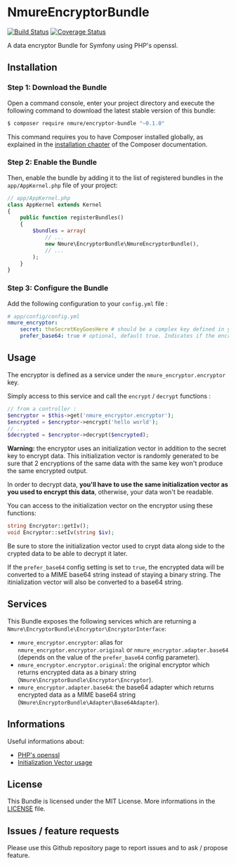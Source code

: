# NmureEncryptorBundle

[![Build Status](https://travis-ci.org/nicolasmure/NmureEncryptorBundle.svg?branch=master)](https://travis-ci.org/nicolasmure/NmureEncryptorBundle)
[![Coverage Status](https://coveralls.io/repos/github/nicolasmure/NmureEncryptorBundle/badge.svg?branch=master)](https://coveralls.io/github/nicolasmure/NmureEncryptorBundle?branch=master)

A data encryptor Bundle for Symfony using PHP's openssl.

## Installation
### Step 1: Download the Bundle

Open a command console, enter your project directory and execute the
following command to download the latest stable version of this bundle:

```bash
$ composer require nmure/encryptor-bundle "~0.1.0"
```

This command requires you to have Composer installed globally, as explained
in the [installation chapter](https://getcomposer.org/doc/00-intro.md)
of the Composer documentation.

### Step 2: Enable the Bundle
Then, enable the bundle by adding it to the list of registered bundles
in the `app/AppKernel.php` file of your project:

```php
// app/AppKernel.php
class AppKernel extends Kernel
{
    public function registerBundles()
    {
        $bundles = array(
            // ...
            new Nmure\EncryptorBundle\NmureEncryptorBundle(),
            // ...
        );
    }
}
```

### Step 3: Configure the Bundle
Add the following configuration to your `config.yml` file :
```yaml
# app/config/config.yml
nmure_encryptor:
    secret: theSecretKeyGoesHere # should be a complex key defined in your parameters.yml file
    prefer_base64: true # optional, default true. Indicates if the encrypted data should be converted to base64
```

## Usage
The encryptor is defined as a service under the `nmure_encryptor.encryptor` key.

Simply access to this service and call the `encrypt` / `decrypt` functions :
```php
// from a controller :
$encryptor = $this->get('nmure_encryptor.encryptor');
$encrypted = $encryptor->encrypt('hello world');
// ...
$decrypted = $encryptor->decrypt($encrypted);

```
**Warning:** the encryptor uses an initialization vector in addition to the secret key to encrypt data.
This initialization vector is randomly generated to be sure that 2 encryptions of the same data with the
same key won't produce the same encrypted output.

In order to decrypt data, **you'll have to use the same initialization vector as you used to encrypt this data**,
otherwise, your data won't be readable.

You can access to the initialization vector on the encryptor using these functions:
```php
string Encryptor::getIv();
void Encryptor::setIv(string $iv);
```
Be sure to store the initialization vector used to crypt data along side to the crypted data
to be able to decrypt it later.

If the `prefer_base64` config setting is set to `true`, the encrypted data will be converted to a MIME base64 string
instead of staying a binary string.
The itinialization vector will also be converted to a base64 string.

## Services
This Bundle exposes the following services which are returning a `Nmure\EncryptorBundle\Encryptor\EncryptorInterface`:
- `nmure_encryptor.encryptor`: alias for `nmure_encryptor.encryptor.original` or `nmure_encryptor.adapter.base64`
(depends on the value of the `prefer_base64` config parameter).
- `nmure_encryptor.encryptor.original`: the original encryptor which returns encrypted data as a binary string
(`Nmure\EncryptorBundle\Encryptor\Encryptor`).
- `nmure_encryptor.adapter.base64`: the base64 adapter which returns encrypted data as a MIME base64 string
(`Nmure\EncryptorBundle\Adapter\Base64Adapter`).

## Informations
Useful informations about:
- [PHP's openssl](http://thefsb.tumblr.com/post/110749271235/using-opensslendecrypt-in-php-instead-of "Using openssl_en/decrypt() in PHP instead of Mcrypt")
- [Initialization Vector usage](http://stackoverflow.com/questions/11821195/use-of-initialization-vector-in-openssl-encrypt "Use of Initialization Vector in openssl_encrypt")

## License
This Bundle is licensed under the MIT License.
More informations in the [LICENSE](/LICENSE) file.

## Issues / feature requests
Please use this Github repository page to report issues and to ask / propose feature.
